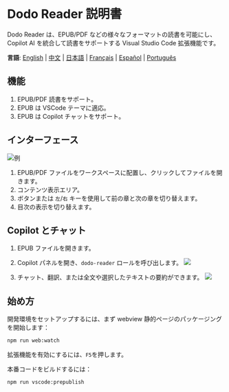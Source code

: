 # Dodo Reader 説明書

Dodo Reader は、EPUB/PDF などの様々なフォーマットの読書を可能にし、Copilot AI を統合して読書をサポートする Visual Studio Code 拡張機能です。

**言語**: [English](README.md) | [中文](README.zh-CN.md) | [日本語](README.ja.md) | [Français](README.fr.md) | [Español](README.es.md) | [Português](README.pt.md)

## 機能

1. EPUB/PDF 読書をサポート。
2. EPUB は VSCode テーマに適応。
3. EPUB は Copilot チャットをサポート。

## インターフェース

![例](https://res.vekun.com/uploads/1-1691948958974.png)

1. EPUB/PDF ファイルをワークスペースに配置し、クリックしてファイルを開きます。
2. コンテンツ表示エリア。
3. ボタンまたは `左`/`右` キーを使用して前の章と次の章を切り替えます。
4. 目次の表示を切り替えます。

## Copilot とチャット

1. EPUB ファイルを開きます。
2. Copilot パネルを開き、`dodo-reader` ロールを呼び出します。
   ![](https://fe.vekun.com/pic-fly/1spqbuptr.jpg?t=1)

3. チャット、翻訳、または全文や選択したテキストの要約ができます。
   ![](https://fe.vekun.com/pic-fly/rhn70wnk.jpg)

## 始め方

開発環境をセットアップするには、まず webview 静的ページのパッケージングを開始します：

```sh
npm run web:watch
```

拡張機能を有効にするには、`F5`を押します。

本番コードをビルドするには：

```sh
npm run vscode:prepublish
```
